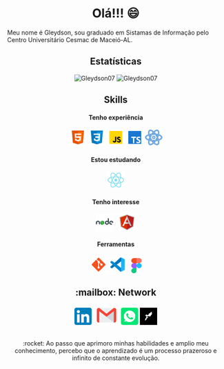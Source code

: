<h1 align="center"> Olá!!! 😄 </h1>
<p>Meu nome é Gleydson, sou graduado em Sistamas de Informação pelo Centro Universitário Cesmac de Maceió-AL.
</p>
<div align="center">
  <h2>Estatísticas</h2>
  <img src="https://github-readme-stats.vercel.app/api?username=Gleydson07&count_private=true&show_icons=true" alt="Gleydson07" width="450" />        
  <img src="https://github-readme-stats.vercel.app/api/top-langs/?username=Gleydson07&&langs_count=8&layout=compact" alt="Gleydson07" height="178" />
</div>
<div align="center">
   <h2>Skills</h2>
   <div>
      <h4>Tenho experiência</h4>
      <img src="./assets/html-5.svg" alt="html5" width="40px" >
      <img src="./assets/css3.svg" alt="css3" width="40px" >
      <img src="./assets/javascript.svg" alt="javascript" width="40px">
      <img src="./assets/typescript.svg" alt="typescript" width="40px">
      <img src="./assets/react.svg" alt="react" width="40px">
<!--       <img src="./assets/php.svg" alt="php" width="40px"> -->
<!--       <img src="./assets/laravel.svg" alt="laravel" width="40px"> -->
<!--       <img src="./assets/postgreesql.svg" alt="postgresql" width="40px"> -->
<!--       <img src="./assets/logo-mysql.svg" alt="mysql" width="40px"> -->
   </div>
   <div>
      <h4>Estou estudando</h4>                
      <img src="./assets/reactnative.svg" alt="reactnative" width="40px">
   </div>
   <div>
      <h4>Tenho interesse</h4>
      <img src="./assets/nodejs.svg" alt="NodeJS" width="40px"> &NonBreakingSpace; 
<!--       <img src="./assets/docker.svg" alt="docker" width="40px"> -->
<!--       <img src="./assets/vuejs.svg" alt="vue" width="40px"> -->
      <img src="./assets/angularjs.svg" alt="angular" width="40px">
<!--       <img src="./assets/mongodb.svg" alt="mongodb" height="35px">  -->
   </div>
   <div>
      <h4>Ferramentas </h4>
      <img src="./assets/git.svg" alt="git" width="40px">
      <img src="./assets/vscode.svg" alt="vscode" width="40px"> &NonBreakingSpace;
      <img src="./assets/figma.svg" alt="figma" height="35px">
   </div>
</div>
<div align="center">
   <h2>:mailbox: Network</h2>
   <a href="https://www.linkedin.com/in/gsantosdev/" target="blank"><img src="./assets/linkedin.svg" title="linkedin" width="40px"/></a>  &NonBreakingSpace;
   <a href="https://mail.google.com/mail/u/0/?fs=1&to=gassantos.dev@gmail.com&su=Ol%C3%A1!%20fala%20aqui%20qual%20assunto%20legal%20que%20vamos%20tratar.&body=Aqui%20voc%C3%AA%20pode%20descrever%20melhor%20sua%20mensagem,%20pode%20ser%20uma%20pergunta,%20uma%20sugest%C3%A3o,%20um%20convite%20para%20um%20caf%C3%A9%20%F0%9F%98%80&tf=cm" target="blank"><img src="./assets/gmail.svg" title="gmail" width="45px"/></a> &NonBreakingSpace;
   <a href="https://api.whatsapp.com/send?phone=558281114246&text=Olá!! 😀" target="blank"><img src="./assets/whatsapp.svg" title="whatsapp" width="40px"/></a>
   <a href="https://app.rocketseat.com.br/me/gleydson-albuquerque-07782" target="blank"><img src="./assets/rocketseat.svg" title="rocketseat" width="40px"/></a>
</div>
</br>
<div align="center">
   <p>:rocket: Ao passo que aprimoro minhas habilidades e amplio meu conhecimento, percebo que o aprendizado é um processo prazeroso e infinito de constante evolução. </p>
</div>
